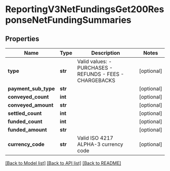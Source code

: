 # ReportingV3NetFundingsGet200ResponseNetFundingSummaries

## Properties
Name | Type | Description | Notes
------------ | ------------- | ------------- | -------------
**type** | **str** | Valid values: - PURCHASES - REFUNDS - FEES - CHARGEBACKS  | [optional] 
**payment_sub_type** | **str** |  | [optional] 
**conveyed_count** | **int** |  | [optional] 
**conveyed_amount** | **str** |  | [optional] 
**settled_count** | **int** |  | [optional] 
**funded_count** | **int** |  | [optional] 
**funded_amount** | **str** |  | [optional] 
**currency_code** | **str** | Valid ISO 4217 ALPHA-3 currency code | [optional] 

[[Back to Model list]](../README.md#documentation-for-models) [[Back to API list]](../README.md#documentation-for-api-endpoints) [[Back to README]](../README.md)


